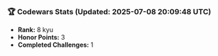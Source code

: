 ### 🏆 Codewars Stats (Updated: 2025-07-08 20:09:48 UTC)

- **Rank:** 8 kyu
- **Honor Points:** 3
- **Completed Challenges:** 1
